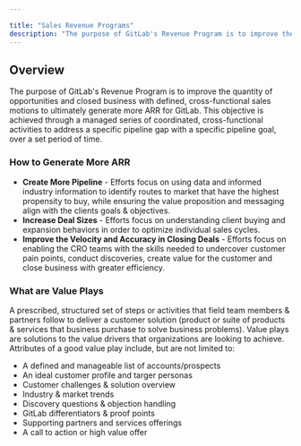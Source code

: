 ```yaml
---

title: "Sales Revenue Programs"
description: "The purpose of GitLab's Revenue Program is to improve the quantity of opportunities and closed business with defined, cross-functional sales motions to ultimately generate more ARR for GitLab."
---
```










## Overview

The purpose of GitLab's Revenue Program is to improve the quantity of opportunities and closed business with defined, cross-functional sales motions to ultimately generate more ARR for GitLab.  This objective is achieved through a managed series of coordinated, cross-functional activities to address a specific pipeline gap with a specific pipeline goal, over a set period of time.

### How to Generate More ARR

- **Create More Pipeline** - Efforts focus on using data and informed industry information to identify routes to market that have the highest propensity to buy, while ensuring the value proposition and messaging align with the clients goals & objectives.
- **Increase Deal Sizes** - Efforts focus on understanding client buying and expansion behaviors in order to optimize individual sales cycles.
- **Improve the Velocity and Accuracy in Closing Deals** - Efforts focus on enabling the CRO teams with the skills needed to undercover customer pain points, conduct discoveries, create value for the customer and close business with greater efficiency.

### What are Value Plays

A prescribed, structured set of steps or activities that field team members & partners follow to deliver a customer solution (product or suite of products & services that business purchase to solve business problems).  Value plays are solutions to the value drivers that organizations are looking to achieve. Attributes of a good value play include, but are not limited to:
- A defined and manageable list of accounts/prospects
- An ideal customer profile and targer personas
- Customer challenges & solution overview
- Industry & market trends
- Discovery questions & objection handling
- GitLab differentiators & proof points
- Supporting partners and services offerings
- A call to action or high value offer



